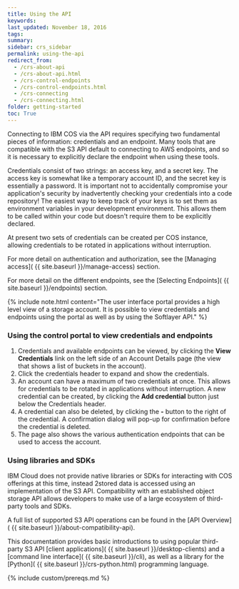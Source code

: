 ```yaml
---
title: Using the API
keywords: 
last_updated: November 18, 2016
tags:
summary: 
sidebar: crs_sidebar
permalink: using-the-api
redirect_from:
  - /crs-about-api
  - /crs-about-api.html
  - /crs-control-endpoints
  - /crs-control-endpoints.html
  - /crs-connecting
  - /crs-connecting.html
folder: getting-started
toc: True
---
```


Connecting to IBM COS via the API requires specifying two fundamental pieces of information: credentials and an endpoint. Many tools that are compatible with the S3 API default to connecting to AWS endpoints, and so it is necessary to explicitly declare the endpoint when using these tools.

Credentials consist of two strings: an access key, and a secret key.  The access key is somewhat like a temporary account ID, and the secret key is essentially a password.  It is important not to accidentally compromise your application's security by inadvertently checking your credentials into a code repository! The easiest way to keep track of your keys is to set them as environment variables in your development environment.  This allows them to be called within your code but doesn't require them to be explicitly declared.

At present two sets of credentials can be created per COS instance, allowing credentials to be rotated in applications without interruption.

For more detail on authentication and authorization, see the [Managing access]( {{ site.baseurl }}/manage-access) section.

For more detail on the different endpoints, see the [Selecting Endpoints]( {{ site.baseurl }}/endpoints) section.


{% include note.html content="The user interface portal provides a high level view of a storage account.  It is possible to view credentials and endpoints using the portal as well as by using the Softlayer API." %}

### Using the control portal to view credentials and endpoints
1. Credentials and available endpoints can be viewed, by clicking the  **View Credentials** link on the left side of an Account Details page (the view that shows a list of buckets in the account).
2. Click the credentials header to expand and show the credentials.
3. An account can have a maximum of two credentials at once. This allows for credentials to be rotated in applications without interruption. A new credential can be created, by clicking the **Add credential** button just below the Credentials header.
4. A credential can also be deleted, by clicking the **-** button to the right of the credential. A confirmation dialog will pop-up for confirmation before the credential is deleted.
5. The page also shows the various authentication endpoints that can be used to access the account. 

### Using libraries and SDKs

IBM Cloud does not provide native libraries or SDKs for interacting with COS offerings at this time, instead 2stored data is accessed using an implementation of the S3 API. Compatibility with an established object storage API allows developers to make use of a large ecosystem of third-party tools and SDKs.  

A full list of supported S3 API operations can be found in the [API Overview]( {{ site.baseurl }}/about-compatibility-api).

This documentation provides basic introductions to using popular third-party S3 API [client applications]( {{ site.baseurl }}/desktop-clients) and a [command line interface]( {{ site.baseurl }}/cli), as well as a library for the [Python]( {{ site.baseurl }}/crs-python.html) programming language. 

{% include custom/prereqs.md %}
 

